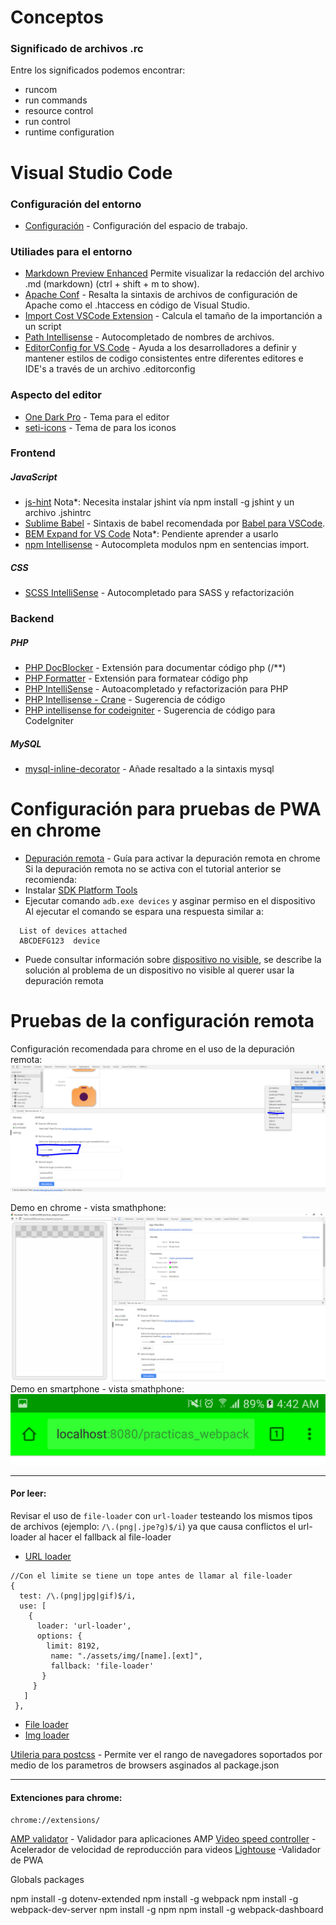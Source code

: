 # Conceptos
### Significado de archivos .rc
Entre los significados podemos encontrar:
- runcom
- run commands
- resource control
- run control
- runtime configuration

# Visual Studio Code
### Configuración del entorno
* [Configuración](https://code.visualstudio.com/docs/getstarted/settings) - Configuración del espacio de trabajo.
### Utiliades para el entorno
* [Markdown Preview Enhanced](https://marketplace.visualstudio.com/items?itemName=shd101wyy.markdown-preview-enhanced) Permite visualizar la redacción del archivo .md (markdown) (ctrl + shift + m to show).
* [Apache Conf](https://marketplace.visualstudio.com/items?itemName=mrmlnc.vscode-apache) - Resalta la sintaxis de archivos de configuración de Apache como el .htaccess en código de Visual Studio.
* [Import Cost VSCode Extension](https://marketplace.visualstudio.com/items?itemName=wix.vscode-import-cost) - Calcula el tamaño de la importanción a un script
* [Path Intellisense](https://marketplace.visualstudio.com/items?itemName=christian-kohler.path-intellisense) - Autocompletado de nombres de archivos.
* [EditorConfig for VS Code](https://marketplace.visualstudio.com/items?itemName=EditorConfig.EditorConfig) - Ayuda a los desarrolladores a definir y mantener estilos de codigo consistentes entre diferentes editores e IDE's a través de un archivo .editorconfig

### Aspecto del editor
* [One Dark Pro](https://marketplace.visualstudio.com/items?itemName=zhuangtongfa.Material-theme) - Tema para el editor
* [seti-icons](https://marketplace.visualstudio.com/items?itemName=qinjia.seti-icons) - Tema de para los iconos


### Frontend
##### JavaScript
* [js-hint](https://marketplace.visualstudio.com/items?itemName=dbaeumer.jshint) Nota*: Necesita instalar jshint vía npm install -g jshint y un archivo .jshintrc
* [Sublime Babel](https://marketplace.visualstudio.com/items?itemName=joshpeng.sublime-babel-vscode) - Sintaxis de babel recomendada por [Babel para VSCode](https://babeljs.io/docs/editors).
* [BEM Expand for VS Code](https://marketplace.visualstudio.com/items?itemName=lukazakrajsek.bem-expand) Nota*: Pendiente aprender a usarlo
* [npm Intellisense](https://marketplace.visualstudio.com/items?itemName=christian-kohler.npm-intellisense) - Autocompleta modulos npm en sentencias import.
##### CSS
* [SCSS IntelliSense](https://marketplace.visualstudio.com/items?itemName=mrmlnc.vscode-scss) - Autocompletado para SASS y refactorización

### Backend
##### PHP
* [PHP DocBlocker](https://marketplace.visualstudio.com/items?itemName=neilbrayfield.php-docblocker) - Extensión para documentar código php (/**)
* [PHP Formatter](https://marketplace.visualstudio.com/items?itemName=Sophisticode.php-formatter) - Extensión para formatear código php
* [PHP IntelliSense](https://marketplace.visualstudio.com/items?itemName=felixfbecker.php-intellisense) - Autoacompletado y refactorización para PHP
* [PHP Intellisense - Crane](https://marketplace.visualstudio.com/items?itemName=HvyIndustries.crane) - Sugerencia de código
* [PHP intellisense for codeigniter](https://marketplace.visualstudio.com/items?itemName=small.php-ci) - Sugerencia de código para CodeIgniter
##### MySQL
* [mysql-inline-decorator](https://marketplace.visualstudio.com/items?itemName=odubuc.mysql-inline-decorator) - Añade resaltado a la sintaxis mysql


# Configuración para pruebas de PWA en chrome

* [Depuración remota](https://developers.google.com/web/tools/chrome-devtools/remote-debugging/) - Guía para activar la depuración remota en chrome
Si la depuración remota no se activa con el tutorial anterior se recomienda:
* Instalar [SDK Platform Tools](https://developer.android.com/studio/releases/platform-tools.html)
* Ejecutar comando ```adb.exe devices``` y asginar permiso en el dispositivo
Al ejecutar el comando se espara una respuesta similar a:
```
  List of devices attached
  ABCDEFG123  device
```
* Puede consultar información sobre [dispositivo no visible](https://stackoverflow.com/questions/29983673/cant-see-my-device-of-chrome-inspect-devices), se describe la solución al problema de un dispositivo no visible al querer usar la depuración remota

# Pruebas de la configuración remota

Configuración recomendada para chrome en el uso de la depuración remota:
![Configuración recomendada para chrome](./configuracion-chrome-remote-devices.png "Demo")

Demo en chrome - vista smathphone:
![Demo en chrome](./demo-chrome.png "Demo")
Demo en smartphone - vista smathphone:
![Demo en smartphone](./demo-smartphone.png "Demo")

---
#### Por leer:
Revisar el uso de `file-loader` con `url-loader` testeando los mismos tipos de archivos (ejemplo: `/\.(png|.jpe?g)$/i`) ya que causa conflictos el url-loader al hacer el fallback al file-loader
* [URL loader](https://github.com/webpack-contrib/url-loader)
```
//Con el limite se tiene un tope antes de llamar al file-loader
{
  test: /\.(png|jpg|gif)$/i,
  use: [
    {
      loader: 'url-loader',
      options: {
        limit: 8192,
         name: "./assets/img/[name].[ext]",
         fallback: 'file-loader'
       }
     }
   ]
 },
```
* [File loader](https://github.com/webpack-contrib/file-loader)
* [Img loader](https://github.com/tcoopman/image-webpack-loader)

[Utileria para postcss](http://browserl.ist/?q=>+5%25%2Cie+>+10) - Permite ver el rango de navegadores soportados por medio de los parametros de browsers asginados al package.json

---
#### Extenciones para chrome:
`chrome://extensions/`

[AMP validator](https://chrome.google.com/webstore/detail/amp-validator/nmoffdblmcmgeicmolmhobpoocbbmknc?utm_source=chrome-app-launcher-info-dialog) - Validador para aplicaciones AMP
[Video speed controller](https://chrome.google.com/webstore/detail/video-speed-controller/nffaoalbilbmmfgbnbgppjihopabppdk) - Acelerador de velocidad de reproducción para videos
[Lightouse](https://chrome.google.com/webstore/detail/lighthouse/blipmdconlkpinefehnmjammfjpmpbjk) -Validador de PWA

Globals packages


npm install -g dotenv-extended
npm install -g webpack
npm install -g webpack-dev-server
npm install -g npm
npm install -g webpack-dashboard
